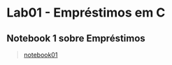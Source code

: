 # Lab01 - Empréstimos em C

## Notebook 1 sobre Empréstimos

> [notebook01](notebook/lab01-emprestimo-ra247248.ipynb)

